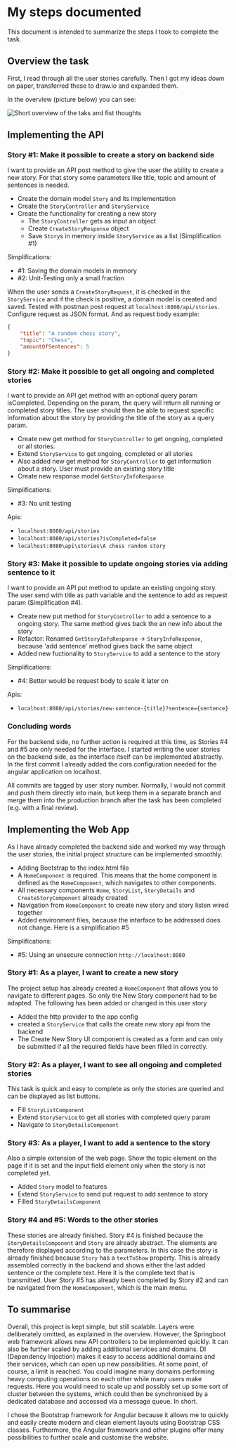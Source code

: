 # My steps documented
This document is intended to summarize the steps I took to complete the task. 

## Overview the task
First, I read through all the user stories carefully. Then I got my ideas down on paper, transferred these to draw.io and expanded them.

In the overview (picture below) you can see:

![Short overview of the taks and fist thoughts](imgs/ShortOverview.drawio.png "Short overview")

## Implementing the API

### Story #1: Make it possible to create a story on backend side

I want to provide an API post method to give the user the ability to create a new story. For that story some parameters like title, topic and amount of sentences is needed.

- Create the domain model `Story` and its implementation
- Create the `StoryController` and `StoryService`
- Create the functionality for creating a new story
    - The `StoryController` gets as input an object
    - Create `CreateStoryResponse` object
    - Save `Story`s in memory inside `StoryService` as a list (Simplification #1)

Simplifications:
- #1: Saving the domain models in memory
- #2: Unit-Testing only a small fraction

When the user sends a `CreateStoryRequest`, it is checked in the `StoryService` and if the check is positive, a domain model is created and saved. Tested with postman post request at `localhost:8080/api/stories`. Configure request as JSON format. And as request body example:
```json
{
    "title": "A random chess story",
    "topic": "Chess",
    "amountOfSentences": 5
}
``` 

### Story #2: Make it possible to get all ongoing and completed stories

I want to provide an API get method with an optional query param isCompleted. Depending on the param, the query will return all running or completed story titles. The user should then be able to request specific information about the story by providing the title of the story as a query param.  

- Create new get method for `StoryController` to get ongoing, completed or all stories.
- Extend `StoryService` to get ongoing, completed or all stories
- Also added new get method for `StoryController` to get information about a story. User must provide an existing story title
- Create new response model `GetStoryInfoResponse`


Simplifications:
- #3: No unit testing

Apis:
- `localhost:8080/api/stories`
- `localhost:8080/api/stories?isCompleted=false`
- `localhost:8080\api\stories\A chess random story`

### Story #3: Make it possible to update ongoing stories via adding sentence to it

I want to provide an API put method to update an existing ongoing story. The user send with title as path variable and the sentence to add as request param (Simplification #4).

- Create new put method for `StoryController` to add a sentence to a ongoing story. The same method gives back the an new info about the story
- Refactor: Renamed `GetStoryInfoResponse` -> `StoryInfoResponse`, because 'add sentence' method gives back the same object
- Added new fuctionality to `StoryService` to add a sentence to the story


Simplifications:
- #4: Better would be request body to scale it later on

Apis:
- `localhost:8080/api/stories/new-sentence-{title}?sentence={sentence}`

### Concluding words

For the backend side, no further action is required at this time, as Stories #4 and #5 are only needed for the interface. I started writing the user stories on the backend side, as the interface itself can be implemented abstractly. In the first commit I already added the cors configuration needed for the angular application on localhost.

All commits are tagged by user story number. Normally, I would not commit and push them directly into main, but keep them in a separate branch and merge them into the production branch after the task has been completed (e.g. with a final review). 

## Implementing the Web App

As I have already completed the backend side and worked my way through the user stories, the initial project structure can be implemented smoothly.

- Adding Bootstrap to the index.html file
- A `HomeComponent` is required. This means that the home component is defined as the `HomeComponent`, which navigates to other components.
- All necessary components  `Home`, `StoryList`, `StoryDetails` and `CreateStoryComponent` already created
- Navigation from `HomeComponent` to create new story and story listen wired together
- Added environment files, because the interface to be addressed does not change. Here is a simplification #5


Simplifications:
- #5: Using an unsecure connection `http://localhost:8080`

### Story #1: As a player, I want to create a new story

The project setup has already created a `HomeComponent` that allows you to navigate to different pages. So only the New Story component had to be adapted. The following has been added or changed in this user story

- Added the http provider to the app config
- created a `StoryService` that calls the create new story api from the backend
- The Create New Story UI component is created as a form and can only be submitted if all the required fields have been filled in correctly.

### Story #2: As a player, I want to see all ongoing and completed stories
This task is quick and easy to complete as only the stories are queried and can be displayed as list buttons.

- Fill `StoryListComponent`
- Extend `StoryService` to get all stories with completed query param
- Navigate to `StoryDetailsComponent`


### Story #3: As a player, I want to add a sentence to the story
Also a simple extension of the web page. Show the topic element on the page if it is set and the input field element only when the story is not completed yet.

- Added `Story` model to features
- Extend `StoryService` to send put request to add sentence to story
- Filled `StoryDetailsComponent` 

### Story #4 and #5: Words to the other stories
These stories are already finished. Story #4 is finished because the `StoryDetailsComponent` and `Story` are already abstract. The elements are therefore displayed according to the parameters. In this case the story is already finished because `Story` has a `textToShow` property. This is already assembled correctly in the backend and shows either the last added sentence or the complete text. Here it is the complete text that is transmitted.
User Story #5 has already been completed by Story #2 and can be navigated from the `HomeComponent`, which is the main menu.

## To summarise
Overall, this project is kept simple, but still scalable. Layers were deliberately omitted, as explained in the overview. However, the Springboot web framework allows new API controllers to be implemented quickly. It can also be further scaled by adding additional services and domains. DI (Dependency Injection) makes it easy to access additional domains and their services, which can open up new possibilities. At some point, of course, a limit is reached. You could imagine many domains performing heavy computing operations on each other while many users make requests. Here you would need to scale up and possibly set up some sort of cluster between the systems, which could then be synchronised by a dedicated database and accessed via a message queue. In short. 

I chose the Bootstrap framework for Angular because it allows me to quickly and easily create modern and clean element layouts using Bootstrap CSS classes. Furthermore, the Angular framework and other plugins offer many possibilities to further scale and customise the website.
